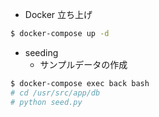 * Docker 立ち上げ

```sh
$ docker-compose up -d
```

* seeding
  * サンプルデータの作成

```sh
$ docker-compose exec back bash
# cd /usr/src/app/db
# python seed.py
```
